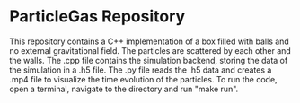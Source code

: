 # ParticleGas Repository
This repository contains a C++ implementation of a box filled with balls and no external gravitational field. The particles are scattered by each other and the walls. The .cpp file contains the simulation backend, storing the data of the simulation in a .h5 file. The .py file reads the .h5 data and creates a .mp4 file to visualize the time evolution of the particles. To run the code, open a terminal, navigate to the directory and run "make run".